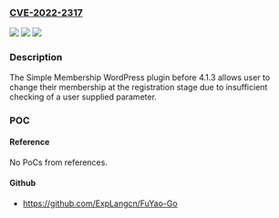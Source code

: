 ### [CVE-2022-2317](https://cve.mitre.org/cgi-bin/cvename.cgi?name=CVE-2022-2317)
![](https://img.shields.io/static/v1?label=Product&message=Simple%20Membership&color=blue)
![](https://img.shields.io/static/v1?label=Version&message=4.1.3%3C%204.1.3%20&color=brighgreen)
![](https://img.shields.io/static/v1?label=Vulnerability&message=CWE-269%20Improper%20Privilege%20Management&color=brighgreen)

### Description

The Simple Membership WordPress plugin before 4.1.3 allows user to change their membership at the registration stage due to insufficient checking of a user supplied parameter.

### POC

#### Reference
No PoCs from references.

#### Github
- https://github.com/ExpLangcn/FuYao-Go

